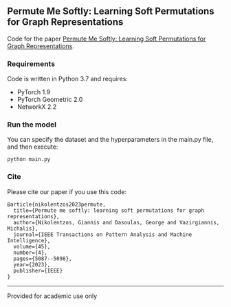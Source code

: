 ## Permute Me Softly: Learning Soft Permutations for Graph Representations
Code for the paper [Permute Me Softly: Learning Soft Permutations for Graph Representations]([https://arxiv.org/pdf/2110.01872.pdf](https://ieeexplore.ieee.org/abstract/document/9816105?casa_token=YX93LtSnu2gAAAAA:sglYbaFFpGH9B_92IIfDJUQj-LNEiW6HDBRGIvqYFN2dpJqAz7rYxuVutbEjj1Ne6tKrvtkUCQ)).

### Requirements
Code is written in Python 3.7 and requires:
* PyTorch 1.9
* PyTorch Geometric 2.0
* NetworkX 2.2

### Run the model
You can specify the dataset and the hyperparameters in the main.py file, and then execute:

```
python main.py
```

### Cite
Please cite our paper if you use this code:
```
@article{nikolentzos2023permute,
  title={Permute me softly: learning soft permutations for graph representations},
  author={Nikolentzos, Giannis and Dasoulas, George and Vazirgiannis, Michalis},
  journal={IEEE Transactions on Pattern Analysis and Machine Intelligence},
  volume={45},
  number={4},
  pages={5087--5098},
  year={2023},
  publisher={IEEE}
}
```

-----------

Provided for academic use only
